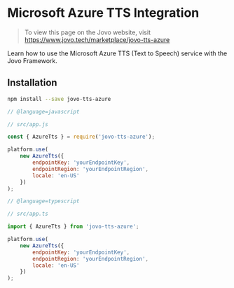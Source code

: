 # Microsoft Azure TTS Integration

> To view this page on the Jovo website, visit https://www.jovo.tech/marketplace/jovo-tts-azure

Learn how to use the Microsoft Azure TTS (Text to Speech) service with the Jovo Framework.

## Installation

```sh
npm install --save jovo-tts-azure
```

```javascript
// @language=javascript

// src/app.js

const { AzureTts } = require('jovo-tts-azure');

platform.use(
	new AzureTts({
		endpointKey: 'yourEndpointKey',
		endpointRegion: 'yourEndpointRegion',
		locale: 'en-US'
	})
);

// @language=typescript

// src/app.ts

import { AzureTts } from 'jovo-tts-azure';

platform.use(
	new AzureTts({
		endpointKey: 'yourEndpointKey',
		endpointRegion: 'yourEndpointRegion',
		locale: 'en-US'
	})
);
```
